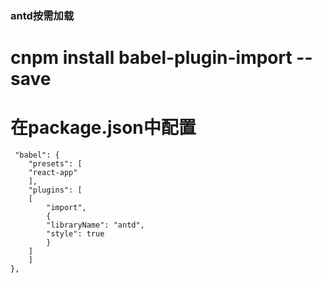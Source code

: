 ### antd按需加载
  # cnpm install babel-plugin-import --save
  # 在package.json中配置
     "babel": {
        "presets": [
        "react-app"
        ],
        "plugins": [
        [
            "import",
            {
            "libraryName": "antd",
            "style": true
            }
        ]
        ]
    },
